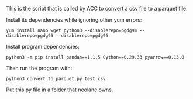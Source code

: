 This is the script that is called by ACC to convert a csv file to a parquet file.

Install its dependencies while ignoring other yum errors:

`yum install nano wget python3 --disablerepo=pgdg94 --disablerepo=pgdg95 --disablerepo=pgdg96`

Install program dependencies:

`python3 -m pip install pandas==1.1.5 Cython==0.29.33 pyarrow==0.13.0`

Then run the program with:

`python3 convert_to_parquet.py test.csv`

Put this py file in a folder that neolane owns.
